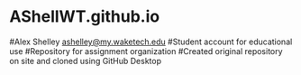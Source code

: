 # AShellWT.github.io

#Alex Shelley ashelley@my.waketech.edu
#Student account for educational use
#Repository for assignment organization
#Created original repository on site and cloned using GitHub Desktop